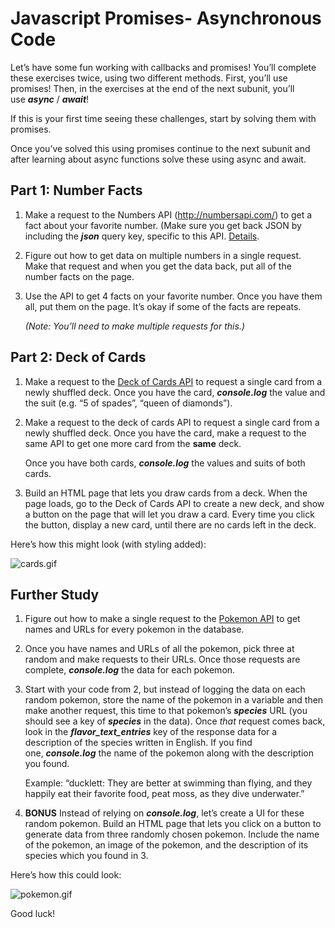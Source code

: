 # Javascript Promises- Asynchronous Code

Let’s have some fun working with callbacks and promises! You’ll complete these exercises twice, using two different methods. First, you’ll use promises! Then, in the exercises at the end of the next subunit, you’ll use ***async*** / ***await***!

If this is your first time seeing these challenges, start by solving them with promises.

Once you’ve solved this using promises continue to the next subunit and after learning about async functions solve these using async and await.

## **Part 1: Number Facts**

1. Make a request to the Numbers API (http://numbersapi.com/) to get a fact about your favorite number. (Make sure you get back JSON by including the ***json*** query key, specific to this API. [Details](http://numbersapi.com/#json).
2. Figure out how to get data on multiple numbers in a single request. Make that request and when you get the data back, put all of the number facts on the page.
3. Use the API to get 4 facts on your favorite number. Once you have them all, put them on the page. It’s okay if some of the facts are repeats.
    
    *(Note: You’ll need to make multiple requests for this.)*
    

## **Part 2: Deck of Cards**

1. Make a request to the [Deck of Cards API](http://deckofcardsapi.com/) to request a single card from a newly shuffled deck. Once you have the card, ***console.log*** the value and the suit (e.g. “5 of spades”, “queen of diamonds”).
2. Make a request to the deck of cards API to request a single card from a newly shuffled deck. Once you have the card, make a request to the same API to get one more card from the **same** deck.
    
    Once you have both cards, ***console.log*** the values and suits of both cards.
    
3. Build an HTML page that lets you draw cards from a deck. When the page loads, go to the Deck of Cards API to create a new deck, and show a button on the page that will let you draw a card. Every time you click the button, display a new card, until there are no cards left in the deck.

Here’s how this might look (with styling added):

![cards.gif](https://s3-us-west-2.amazonaws.com/secure.notion-static.com/b3ebce2a-49b6-466a-9a90-5c353e6dfd33/cards.gif)

## **Further Study**

1. Figure out how to make a single request to the [Pokemon API](https://pokeapi.co/) to get names and URLs for every pokemon in the database.
2. Once you have names and URLs of all the pokemon, pick three at random and make requests to their URLs. Once those requests are complete, ***console.log*** the data for each pokemon.
3. Start with your code from 2, but instead of logging the data on each random pokemon, store the name of the pokemon in a variable and then make another request, this time to that pokemon’s ***species*** URL (you should see a key of ***species*** in the data). Once *that* request comes back, look in the ***flavor_text_entries*** key of the response data for a description of the species written in English. If you find one, ***console.log*** the name of the pokemon along with the description you found.
    
    Example: “ducklett: They are better at swimming than flying, and they happily eat their favorite food, peat moss, as they dive underwater.”
    
4. **BONUS** Instead of relying on ***console.log***, let’s create a UI for these random pokemon. Build an HTML page that lets you click on a button to generate data from three randomly chosen pokemon. Include the name of the pokemon, an image of the pokemon, and the description of its species which you found in 3.

Here’s how this could look:

![pokemon.gif](https://s3-us-west-2.amazonaws.com/secure.notion-static.com/5dbfb966-c66c-4ac8-95a6-9b04243ad945/pokemon.gif)

Good luck!
